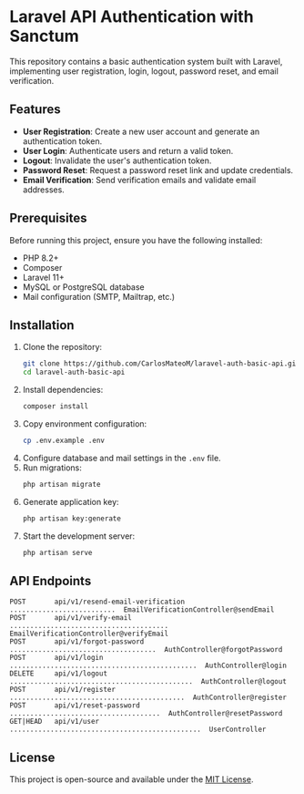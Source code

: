 # Laravel API Authentication with Sanctum

This repository contains a basic authentication system built with Laravel, implementing user registration, login, logout, password reset, and email verification.  

## Features

- **User Registration**: Create a new user account and generate an authentication token.
- **User Login**: Authenticate users and return a valid token.
- **Logout**: Invalidate the user's authentication token.
- **Password Reset**: Request a password reset link and update credentials.
- **Email Verification**: Send verification emails and validate email addresses. 

## Prerequisites

Before running this project, ensure you have the following installed:

- PHP 8.2+
- Composer
- Laravel 11+
- MySQL or PostgreSQL database
- Mail configuration (SMTP, Mailtrap, etc.)

## Installation

1. Clone the repository:
   ```sh
   git clone https://github.com/CarlosMateoM/laravel-auth-basic-api.git
   cd laravel-auth-basic-api
   ```
2. Install dependencies:
   ```sh
   composer install
   ```
3. Copy environment configuration:
   ```sh
   cp .env.example .env
   ```
4. Configure database and mail settings in the `.env` file.
5. Run migrations:
   ```sh
   php artisan migrate
   ```
6. Generate application key:
   ```sh
   php artisan key:generate
   ```
7. Start the development server:
   ```sh
   php artisan serve
   ```

## API Endpoints

```
POST       api/v1/resend-email-verification  ..........................  EmailVerificationController@sendEmail
POST       api/v1/verify-email  .......................................  EmailVerificationController@verifyEmail
POST       api/v1/forgot-password  ....................................  AuthController@forgotPassword
POST       api/v1/login  ..............................................  AuthController@login
DELETE     api/v1/logout  .............................................  AuthController@logout
POST       api/v1/register  ...........................................  AuthController@register
POST       api/v1/reset-password  .....................................  AuthController@resetPassword
GET|HEAD   api/v1/user  ...............................................  UserController
```

## License

This project is open-source and available under the [MIT License](LICENSE).

